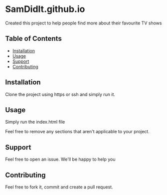 # SamDidIt.github.io

Created this project to help people find more about their favourite TV shows

## Table of Contents

- [Installation](#installation)
- [Usage](#usage)
- [Support](#support)
- [Contributing](#contributing)

## Installation

Clone the project using https or ssh and simply run it.

## Usage

Simply run the index.html file

Feel free to remove any sections that aren't applicable to your project.

## Support

Feel free to open an issue. We'll be happy to help you

## Contributing

Feel free to fork it, commit and create a pull request.